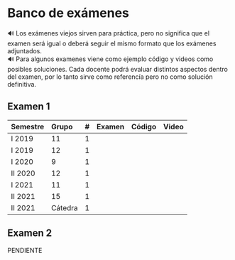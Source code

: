 # Banco de exámenes

<div class="alert alert-danger" role="alert">
  🔊 Los exámenes viejos sirven para práctica, pero no significa que el examen será igual o deberá seguir el mismo formato que los exámenes adjuntados.
</div>

<div class="alert alert-danger" role="alert">
  🔊 Para algunos examenes viene como ejemplo código y videos como posibles soluciones. Cada docente podrá evaluar distintos aspectos dentro del examen, por lo tanto sirve como referencía pero no como solución definitiva.
</div>

## Examen 1

| Semestre | Grupo | # | Examen | Código | Video |
| :------------- | :-------- | :-------- | :--------: | :--------: |  :--------: |
| I 2019 | 11 | 1 | <a href="./banco/examen1/pdf/CI0202%20II-2019%20G11%20-%20Examen%201.pdf"><span class="fa fa-solid fa-file-alt" aria-hidden="true"></span></a> | <a href="YOUTUBE VIDEO"><span class="fa fa-solid fa-file-code" aria-hidden="true"></span></a> |  |
| I 2019 | 12 | 1 | <a href="./banco/examen1/pdf/CI0202%20II-2019%20G12%20-%20Examen%201.pdf"><span class="fa fa-solid fa-file-alt" aria-hidden="true"></span></a> | <a href="YOUTUBE VIDEO"><span class="fa fa-solid fa-file-code" aria-hidden="true"></span></a> | |
| I 2020 | 9 | 1 | <a href="./banco/examen1/pdf/CI0202%20I-2020%20G9%20-%20Examen%201.pdf"><span class="fa fa-solid fa-file-alt" aria-hidden="true"></span></a> | <a href="YOUTUBE VIDEO"><span class="fa fa-solid fa-file-code" aria-hidden="true"></span></a> |  |
| II 2020 | 12 | 1 | <a href="./banco/examen1/pdf/CI0202%20II-2020%20G12%20-%20Examen%201.pdf"><span class="fa fa-solid fa-file-alt" aria-hidden="true"></span></a> | <a href="YOUTUBE VIDEO"><span class="fa fa-solid fa-file-code" aria-hidden="true"></span></a> | |
| I 2021 | 11 | 1 | <a href="./banco/examen1/pdf/CI0202%20I-2021%20G11%20-%20Examen%201.pdf"><span class="fa fa-solid fa-file-alt" aria-hidden="true"></span></a> | <a href="YOUTUBE VIDEO"><span class="fa fa-solid fa-file-code" aria-hidden="true"></span></a> | <a href="https://www.youtube.com/watch?v=pWYgTj1puEc"><span class="fa fa-solid fa-file-video" aria-hidden="true"></span></a> |
| II 2021 | 15 | 1 | <a href="./banco/examen1/pdf/CI0202%20II-2021%20G15%20-%20Examen%201.pdf"><span class="fa fa-solid fa-file-alt" aria-hidden="true"></span></a> | <a href="YOUTUBE VIDEO"><span class="fa fa-solid fa-file-code" aria-hidden="true"></span></a> | |
| II 2021 | Cátedra | 1 | <a href="./banco/examen1/pdf/CI0202%20II-2021%20Catedra%20-%20Examen%201.pdf"><span class="fa fa-solid fa-file-alt" aria-hidden="true"></span></a> | <a href="YOUTUBE VIDEO"><span class="fa fa-solid fa-file-code" aria-hidden="true"></span></a> |  |

## Examen 2

PENDIENTE
